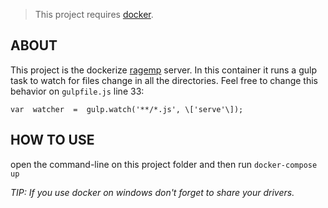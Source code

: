 
> This project requires [docker](https://www.docker.com/).


## ABOUT
This project is the dockerize [ragemp](http://rage.mp) server. In this container it runs a gulp task to watch for files change in all the directories. Feel free to change this behavior on `gulpfile.js` line 33: 

    var  watcher  =  gulp.watch('**/*.js', \['serve'\]);

## HOW TO USE

open the command-line on this project folder and then run
`docker-compose up`
          
*TIP: If you use docker on windows don't forget to share your drivers.*